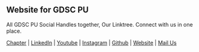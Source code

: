 ## Website for GDSC PU

All GDSC PU Social Handles together, Our Linktree.
Connect with us in one place.

 [Chapter](https://gdsc.community.dev/poornima-university-jaipur/)
| [LinkedIn](https://www.linkedin.com/in/gdsc-poornima-university-34696528a)
| [Youtube](https://www.youtube.com/@GDSCPoornimaUniversity-qf7fw)
| [Instagram](https://www.instagram.com/gdsc.poornima/)
| [Github](https://github.com/gdsc-Poornima-University)
| [Website](https://gdsc-poornima-university.github.io/GDSC-PU-Website/)
| [Mail Us](mailto:gdsc.poornimauniversity@gmail.com)
